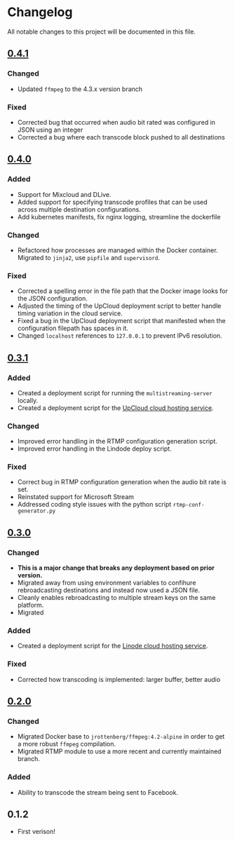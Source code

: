 # Changelog
All notable changes to this project will be documented in this file.

## [0.4.1]
### Changed
* Updated `ffmpeg` to the 4.3.x version branch

### Fixed
* Corrected bug that occurred when audio bit rated was configured in JSON using an integer
* Corrected a bug where each transcode block pushed to all destinations

## [0.4.0]
### Added
* Support for Mixcloud and DLive.
* Added support for specifying transcode profiles that can be used across multiple destination configurations.
* Add kubernetes manifests, fix nginx logging, streamline the dockerfile

### Changed
* Refactored how processes are managed within the Docker container. Migrated to `jinja2`, use `pipfile` and `supervisord`.

### Fixed
* Corrected a spelling error in the file path that the Docker image looks for the JSON configuration.
* Adjusted the timing of the UpCloud deployment script to better handle timing variation in the cloud service.
* Fixed a bug in the UpCloud deployment script that manifested when the configuration filepath has spaces in it.
* Changed `localhost` references to `127.0.0.1` to prevent IPv6 resolution. 

## [0.3.1]
### Added
* Created a deployment script for running the `multistreaming-server` locally.
* Created a deployment script for the [UpCloud cloud hosting service](https://upcloud.com/signup/?promo=A2CVWA).

### Changed
* Improved error handling in the RTMP configuration generation script.
* Improved error handling in the Lindode deploy script.

### Fixed
* Correct bug in RTMP configuration generation when the audio bit rate is set.
* Reinstated support for Microsoft Stream
* Addressed coding style issues with the python script `rtmp-conf-generator.py`

## [0.3.0]
### Changed
* **This is a major change that breaks any deployment based on prior version.**
* Migrated away from using environment variables to confihure rebroadcasting destinations and instead now used a JSON file.
* Cleanly enables rebroadcasting to multiple stream keys on the same platform.
* Migrated

### Added
* Created a deployment script for the [Linode cloud hosting service](https://www.linode.com/?r=37246e0d6a6198293308e698647804fbfe02845e).

### Fixed
* Corrected how transcoding is implemented: larger buffer, better audio

## [0.2.0]
### Changed
* Migrated Docker base to `jrottenberg/ffmpeg:4.2-alpine` in order to get a more robust `ffmpeg` compilation.
* Migrated RTMP module to use a more recent and currently maintained branch.

### Added
* Ability to transcode the stream being sent to Facebook.

## 0.1.2
* First verison!


[Unreleased]: https://github.com/michaelkamprath/multi-service-rtmp-broadcaster/compare/v0.4.0...HEAD
[0.4.1]: https://github.com/michaelkamprath/multi-service-rtmp-broadcaster/compare/v0.4.0...v0.4.1
[0.4.0]: https://github.com/michaelkamprath/multi-service-rtmp-broadcaster/compare/v0.3.1...v0.4.0
[0.3.1]: https://github.com/michaelkamprath/multi-service-rtmp-broadcaster/compare/v0.3.0...v0.3.1
[0.3.0]: https://github.com/michaelkamprath/multi-service-rtmp-broadcaster/compare/v0.2.0...v0.3.0
[0.2.0]: https://github.com/michaelkamprath/multi-service-rtmp-broadcaster/compare/v0.1.2...v0.2.0
